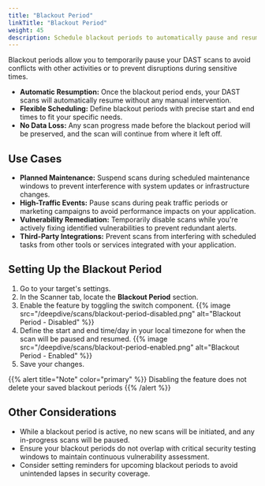 ```yaml
---
title: "Blackout Period"
linkTitle: "Blackout Period"
weight: 45
description: Schedule blackout periods to automatically pause and resume your DAST scans
---
```


Blackout periods allow you to temporarily pause your DAST scans to avoid conflicts with other activities or to prevent disruptions during sensitive times.

- **Automatic Resumption:** Once the blackout period ends, your DAST scans will automatically resume without any manual intervention.
- **Flexible Scheduling:** Define blackout periods with precise start and end times to fit your specific needs.
- **No Data Loss:** Any scan progress made before the blackout period will be preserved, and the scan will continue from where it left off.

## Use Cases

- **Planned Maintenance:** Suspend scans during scheduled maintenance windows to prevent interference with system updates or infrastructure changes.
- **High-Traffic Events:** Pause scans during peak traffic periods or marketing campaigns to avoid performance impacts on your application.
- **Vulnerability Remediation:** Temporarily disable scans while you're actively fixing identified vulnerabilities to prevent redundant alerts.
- **Third-Party Integrations:** Prevent scans from interfering with scheduled tasks from other tools or services integrated with your application.

## Setting Up the Blackout Period

1. Go to your target's settings.
2. In the Scanner tab, locate the **Blackout Period** section.
3. Enable the feature by toggling the switch component.
   {{% image src="/deepdive/scans/blackout-period-disabled.png" alt="Blackout Period - Disabled" %}}
4. Define the start and end time/day in your local timezone for when the scan will be paused and resumed.
   {{% image src="/deepdive/scans/blackout-period-enabled.png" alt="Blackout Period - Enabled" %}}
5. Save your changes.

{{% alert title="Note" color="primary" %}}
Disabling the feature does not delete your saved blackout periods
{{% /alert %}}

## Other Considerations

- While a blackout period is active, no new scans will be initiated, and any in-progress scans will be paused.
- Ensure your blackout periods do not overlap with critical security testing windows to maintain continuous vulnerability assessment.
- Consider setting reminders for upcoming blackout periods to avoid unintended lapses in security coverage.

